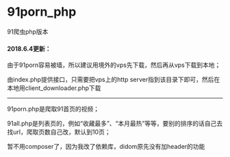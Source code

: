 # 91porn_php
91爬虫php版本

#### 2018.6.4更新：

由于91porn容易被墙，所以建议用境外的vps先下载，然后再从vps下载到本地；

由index.php提供接口，只需要把vps上的http server指到该目录下即可，然后在本地用client_downloader.php下载

----

91porn.php是爬取91首页的视频；

91all.php是列表页的，例如“收藏最多”、“本月最热”等等，要别的排序的话自己去找url，爬取页数自己改，默认到10页；

暂不用composer了，因为我改了依赖库，didom原先没有加header的功能
